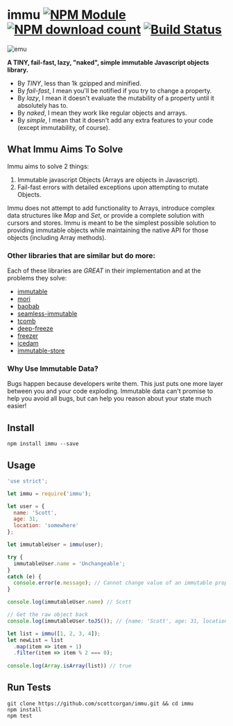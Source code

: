 # immu [![NPM Module](http://img.shields.io/npm/v/immu.svg?style=flat-square)](https://npmjs.org/package/immu) [![NPM download count](https://img.shields.io/npm/dm/immu.svg?style=flat-square)](https://npmjs.org/package/immu) [![Build Status](http://img.shields.io/travis/scottcorgan/immu.svg?style=flat-square)](https://travis-ci.org/scottcorgan/immu)

![emu](https://cloud.githubusercontent.com/assets/974723/9231290/4e67382c-40dc-11e5-84b4-fec141bc466d.jpg)

**A TINY, fail-fast, lazy, "naked", simple immutable Javascript objects library.**

* By *TINY*, less than 1k gzipped and minified.
* By *fail-fast*, I mean you'll be notified if you try to change a property.
* By *lazy*, I mean it doesn't evaluate the mutability of a property until it absolutely has to.
* By *naked*, I mean they work like regular objects and arrays.
* By *simple*, I mean that it doesn't add any extra features to your code (except immutability, of course).

## What Immu Aims To Solve

Immu aims to solve 2 things:

1. Immutable javascript Objects (Arrays are objects in Javascript).
2. Fail-fast errors with detailed exceptions upon attempting to mutate Objects.

Immu does not attempt to add functionality to Arrays, introduce complex data structures like *Map* and *Set*, or provide a complete solution with cursors and stores. Immu is meant to be the simplest possible solution to providing immutable objects while maintaining the native API for those objects (including Array methods).

### Other libraries that are similar but do more:

Each of these libraries are *GREAT* in their implementation and at the problems they solve:

* [immutable](https://github.com/facebook/immutable-js)
* [mori](https://github.com/swannodette/mori)
* [baobab](https://github.com/Yomguithereal/baobab)
* [seamless-immutable](https://github.com/rtfeldman/seamless-immutable)
* [tcomb](https://github.com/gcanti/tcomb)
* [deep-freeze](https://www.npmjs.com/package/deep-freeze)
* [freezer](https://github.com/arqex/freezer)
* [icedam](https://github.com/winkler1/icedam)
* [immutable-store](https://github.com/christianalfoni/immutable-store)

### Why Use Immutable Data?

Bugs happen because developers write them. This just puts one more layer between you and your code exploding. Immutable data can't promise to help you avoid all bugs, but can help you reason about your state much easier!

## Install

```
npm install immu --save
```

## Usage

```js
'use strict';

let immu = require('immu');

let user = {
  name: 'Scott',
  age: 31,
  location: 'somewhere'
};

let immutableUser = immu(user);

try {
  immutableUser.name = 'Unchangeable';
}
catch (e) {
  console.error(e.message); // Cannot change value of an immutable property
}

console.log(immutableUser.name) // Scott

// Get the raw object back
console.log(immutableUser.toJS()); // {name: 'Scott', age: 31, location: 'somewhere'}

let list = immu([1, 2, 3, 4]);
let newList = list
  .map(item => item + 1)
  .filter(item => item % 2 === 0);
  
console.log(Array.isArray(list)) // true
```

## Run Tests

```
git clone https://github.com/scottcorgan/immu.git && cd immu
npm install
npm test
```
